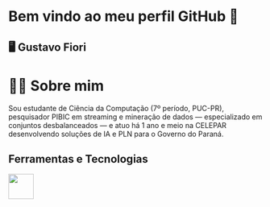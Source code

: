 # Bem vindo ao meu perfil GitHub 👋
## 🖥️ Gustavo Fiori
# 🙋‍♂️ Sobre mim
Sou estudante de Ciência da Computação (7º período, PUC-PR), pesquisador PIBIC em streaming e mineração de dados — especializado em conjuntos desbalanceados — e atuo há 1 ano e meio na CELEPAR desenvolvendo soluções de IA e PLN para o Governo do Paraná.

## Ferramentas e Tecnologias
<img src="https://cdn.jsdelivr.net/gh/devicons/devicon@latest/icons/python/python-original-wordmark.svg" width="50" height="50"/> 





